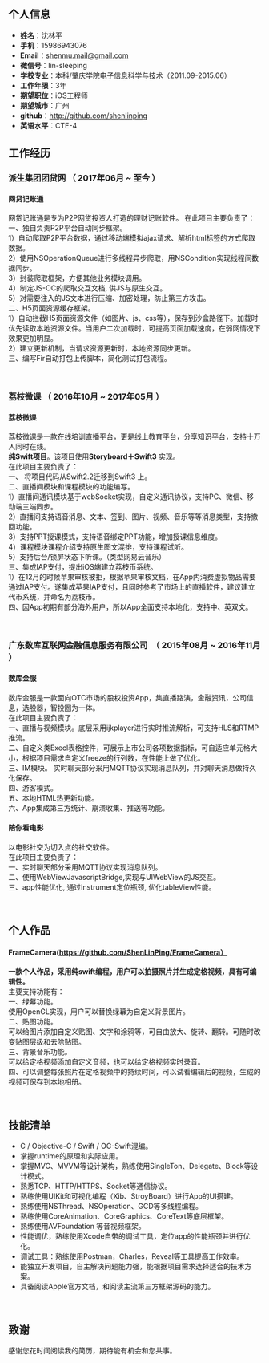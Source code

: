 

## 个人信息

 - **姓名**：沈林平
 - **手机**：15986943076
 - **Email**：shenmu.mail@gmail.com
 - **微信号**：lin-sleeping
 - **学校专业**：本科/肇庆学院电子信息科学与技术（2011.09-2015.06）
 - **工作年限**：3年
 - **期望职位**：iOS工程师
 - **期望城市**：广州
 - **github**：http://github.com/shenlinping
 - **英语水平**：CTE-4

## 工作经历

### 派生集团团贷网 （ 2017年06月 ~ 至今 ）

#### 网贷记账通 
网贷记账通是专为P2P网贷投资人打造的理财记账软件。
在此项目主要负责了：    
一、独自负责P2P平台自动同步框架。              
1）自动爬取P2P平台数据，通过移动端模拟ajax请求、解析html标签的方式爬取数据。    
2）使用NSOperationQueue进行多线程异步爬取，用NSCondition实现线程间数据同步。    
3）封装爬取框架，方便其他业务模块调用。    
4）制定JS-OC的爬取交互文档, 供JS与原生交互。   
5）对需要注入的JS文本进行压缩、加密处理，防止第三方攻击。    
二、H5页面资源缓存框架。   
1）自动拦截H5页面资源文件（如图片、js、css等），保存到沙盒路径下。加载时优先读取本地资源文件。当用户二次加载时，可提高页面加载速度，在弱网情况下效果更加明显。   
2）建立更新机制，当请求资源更新时，本地资源同步更新。   
三、编写Fir自动打包上传脚本，简化测试打包流程。   

&nbsp;
### 荔枝微课 （ 2016年10月 ~ 2017年05月 ）   
#### 荔枝微课    
荔枝微课是一款在线培训直播平台，更是线上教育平台，分享知识平台，支持十万人同时在线。    
**纯Swift项目**。该项目使用**Storyboard＋Swift3** 实现。     
在此项目主要负责了：    
一、 将项目代码从Swift2.2迁移到Swift3 上。   
二、直播间模块和课程模块的功能编写。    
1）直播间通讯模块基于webSocket实现，自定义通讯协议，支持PC、微信、移动端三端同步。   
2）直播间支持语音消息、文本、签到、图片、视频、音乐等等消息类型，支持撤回功能。    
3）支持PPT授课模式，支持语音绑定PPT功能，增加授课信息维度。   
4）课程模块课程介绍支持原生图文混排，支持课程试听。    
5）支持后台/锁屏状态下听课。（类型网易云音乐）    
三、集成IAP支付，提出iOS端建立荔枝币系统。    
1）在12月的时候苹果审核被拒，根据苹果审核文档，在App内消费虚拟物品需要通过IAP支付。遂集成苹果IAP支付，且同时参考了市场上的直播软件，建议建立代币系统，并命名为荔枝币。   
四、因App初期有部分海外用户，所以App全面支持本地化，支持中、英双文。   

&nbsp;
### 广东数库互联网金融信息服务有限公司   （ 2015年08月 ~ 2016年11月 ）    
#### 数库金服    
数库金服是一款面向OTC市场的股权投资App，集直播路演，金融资讯，公司信息，选股器，智投圈为一体。    
在此项目主要负责了：    
一、直播与视频模块。底层采用ijkplayer进行实时推流解析，可支持HLS和RTMP推流。    
二、自定义类Execl表格控件，可展示上市公司各项数据指标，可自适应单元格大小，根据项目需求自定义freeze的行列数，在性能上做了优化。     
三、IM模块。 实时聊天部分采用MQTT协议实现消息队列，并对聊天消息做持久化保存。    
四、游客模式。   
五、本地HTML热更新功能。    
六、App集成第三方统计、崩溃收集、推送等功能。    

#### 陪你看电影
以电影社交为切入点的社交软件。   
在此项目主要负责了：    
一、实时聊天部分采用MQTT协议实现消息队列。     
二、使用WebViewJavascriptBridge,实现与UIWebView的JS交互。    
三、app性能优化, 通过Instrument定位瓶颈, 优化tableView性能。     

&nbsp;&nbsp;
## 个人作品
####  FrameCamera(https://github.com/ShenLinPing/FrameCamera）   
**一款个人作品，采用纯swift编程，用户可以拍摄照片并生成定格视频，具有可编辑性。**   
主要支持功能有：        
一、绿幕功能。   
使用OpenGL实现，用户可以替换绿幕为自定义背景图片。    
二、贴图功能。   
可以给图片添加自定义贴图、文字和涂鸦等，可自由放大、旋转、翻转。可随时改变贴图层级和去除贴图。     
 三、背景音乐功能。    
可以给定格视频添加自定义音频，也可以给定格视频实时录音。    
四、可以调整每张照片在定格视频中的持续时间，可以试看编辑后的视频，生成的视频可保存到本地相册。   

    
&nbsp;&nbsp;
## 技能清单
- C / Objective-C / Swift / OC-Swift混编。
- 掌握runtime的原理和实际应用。
- 掌握MVC、MVVM等设计架构，熟练使用SingleTon、Delegate、Block等设计模式。 
- 熟悉TCP、HTTP/HTTPS、Socket等通信协议。 
- 熟练使用UIKit和可视化编程（Xib、StroyBoard）进行App的UI搭建。 
- 熟练使用NSThread、NSOperation、GCD等多线程编程。 
- 熟练使用CoreAnimation、CoreGraphics、CoreText等底层框架。 
- 熟练使用AVFoundation 等音视频框架。 
- 性能调优，熟练使用Xcode自带的调试工具，定位app的性能瓶颈并进行优化。 
- 调试工具：熟练使用Postman，Charles，Reveal等工具提高工作效率。 
- 能独立开发项目，自主解决问题能力强，能根据项目需求选择适合的技术方案。 
- 具备阅读Apple官方文档，和阅读主流第三方框架源码的能力。

      
&nbsp;&nbsp;
## 致谢
感谢您花时间阅读我的简历，期待能有机会和您共事。

